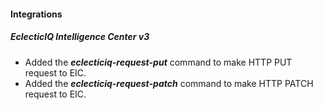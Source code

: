 #### Integrations

##### EclecticIQ Intelligence Center v3

- Added the ***eclecticiq-request-put*** command to make HTTP PUT request to EIC.
- Added the ***eclecticiq-request-patch*** command to make HTTP PATCH request to EIC.